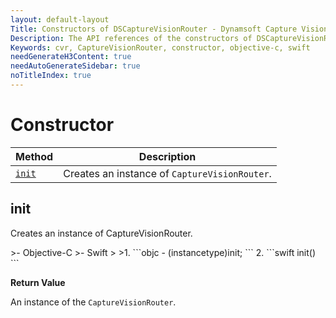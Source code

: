 ```yaml
---
layout: default-layout
Title: Constructors of DSCaptureVisionRouter - Dynamsoft Capture Vision Router Module iOS Edition API Reference
Description: The API references of the constructors of DSCaptureVisionRouter.
Keywords: cvr, CaptureVisionRouter, constructor, objective-c, swift
needGenerateH3Content: true
needAutoGenerateSidebar: true
noTitleIndex: true
---
```


# Constructor

| Method | Description |
| ------ | ----------- |
| [`init`](#init) | Creates an instance of `CaptureVisionRouter`. |

## init

Creates an instance of CaptureVisionRouter.

<div class="sample-code-prefix"></div>
>- Objective-C
>- Swift
>
>1. 
```objc
- (instancetype)init;
```
2. 
```swift
init()
```

**Return Value**

An instance of the `CaptureVisionRouter`.

